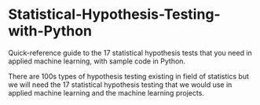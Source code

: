 # Statistical-Hypothesis-Testing-with-Python
Quick-reference guide to the 17 statistical hypothesis tests that you need in applied machine learning, with sample code in Python.

There are 100s types of hypothesis testing existing in field of statistics but we will need the 17 statistical hypothesis testing that we would use in applied machine learning and the machine learning projects.
